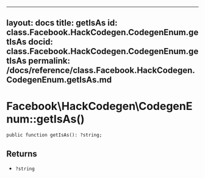 
***

layout: docs
title: getIsAs
id: class.Facebook.HackCodegen.CodegenEnum.getIsAs
docid: class.Facebook.HackCodegen.CodegenEnum.getIsAs
permalink: /docs/reference/class.Facebook.HackCodegen.CodegenEnum.getIsAs.md
---







# Facebook\\HackCodegen\\CodegenEnum::getIsAs()




``` Hack
public function getIsAs(): ?string;
```




## Returns




+ ` ?string `